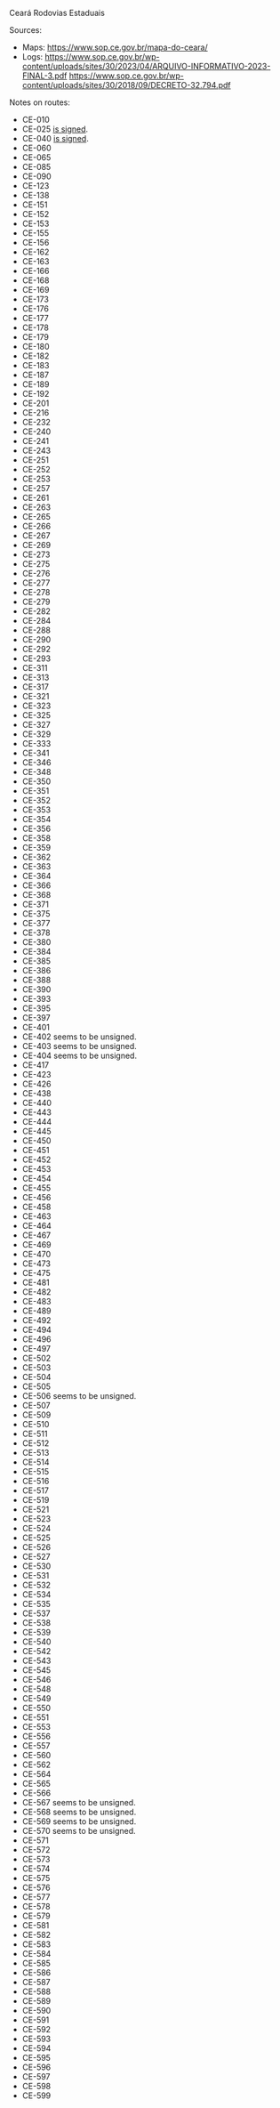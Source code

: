 Ceará Rodovias Estaduais

Sources:
* Maps: https://www.sop.ce.gov.br/mapa-do-ceara/
* Logs: https://www.sop.ce.gov.br/wp-content/uploads/sites/30/2023/04/ARQUIVO-INFORMATIVO-2023-FINAL-3.pdf https://www.sop.ce.gov.br/wp-content/uploads/sites/30/2018/09/DECRETO-32.794.pdf

Notes on routes:
* CE-010 
* CE-025 [is signed](https://www.google.com/maps/@-3.8113097,-38.4244381,3a,15y,277.7h,97.13t/data=!3m6!1e1!3m4!1sgJuMeLczgE376nNGzXA4-g!2e0!7i16384!8i8192?entry=ttu).
* CE-040 [is signed](https://www.google.com/maps/@-3.7470658,-38.4800658,3a,75y,200.86h,96.22t/data=!3m6!1e1!3m4!1sG9bk1-Phu4QyVF8vJsopPg!2e0!7i16384!8i8192?entry=ttu).
* CE-060 
* CE-065 
* CE-085 
* CE-090 
* CE-123 
* CE-138 
* CE-151 
* CE-152 
* CE-153 
* CE-155 
* CE-156 
* CE-162 
* CE-163 
* CE-166 
* CE-168 
* CE-169 
* CE-173 
* CE-176 
* CE-177 
* CE-178 
* CE-179 
* CE-180 
* CE-182 
* CE-183 
* CE-187 
* CE-189 
* CE-192 
* CE-201 
* CE-216 
* CE-232 
* CE-240 
* CE-241 
* CE-243 
* CE-251 
* CE-252 
* CE-253 
* CE-257 
* CE-261 
* CE-263 
* CE-265 
* CE-266 
* CE-267 
* CE-269 
* CE-273 
* CE-275 
* CE-276 
* CE-277 
* CE-278 
* CE-279 
* CE-282 
* CE-284 
* CE-288 
* CE-290 
* CE-292 
* CE-293 
* CE-311 
* CE-313 
* CE-317 
* CE-321 
* CE-323 
* CE-325 
* CE-327 
* CE-329 
* CE-333 
* CE-341 
* CE-346 
* CE-348 
* CE-350 
* CE-351 
* CE-352 
* CE-353 
* CE-354 
* CE-356 
* CE-358 
* CE-359 
* CE-362 
* CE-363 
* CE-364 
* CE-366 
* CE-368 
* CE-371 
* CE-375 
* CE-377 
* CE-378 
* CE-380 
* CE-384 
* CE-385 
* CE-386 
* CE-388 
* CE-390 
* CE-393 
* CE-395 
* CE-397 
* CE-401 
* CE-402 seems to be unsigned.
* CE-403 seems to be unsigned.
* CE-404 seems to be unsigned.
* CE-417 
* CE-423 
* CE-426 
* CE-438 
* CE-440 
* CE-443 
* CE-444 
* CE-445 
* CE-450 
* CE-451 
* CE-452 
* CE-453 
* CE-454 
* CE-455 
* CE-456 
* CE-458 
* CE-463 
* CE-464 
* CE-467 
* CE-469 
* CE-470 
* CE-473 
* CE-475 
* CE-481 
* CE-482 
* CE-483 
* CE-489 
* CE-492 
* CE-494 
* CE-496 
* CE-497 
* CE-502 
* CE-503 
* CE-504 
* CE-505 
* CE-506 seems to be unsigned.
* CE-507 
* CE-509 
* CE-510 
* CE-511 
* CE-512 
* CE-513 
* CE-514 
* CE-515 
* CE-516 
* CE-517 
* CE-519 
* CE-521 
* CE-523 
* CE-524 
* CE-525 
* CE-526 
* CE-527 
* CE-530 
* CE-531 
* CE-532 
* CE-534 
* CE-535 
* CE-537 
* CE-538 
* CE-539 
* CE-540 
* CE-542 
* CE-543 
* CE-545 
* CE-546 
* CE-548 
* CE-549 
* CE-550 
* CE-551 
* CE-553 
* CE-556 
* CE-557 
* CE-560 
* CE-562 
* CE-564 
* CE-565 
* CE-566 
* CE-567 seems to be unsigned.
* CE-568 seems to be unsigned.
* CE-569 seems to be unsigned.
* CE-570 seems to be unsigned.
* CE-571 
* CE-572 
* CE-573 
* CE-574 
* CE-575 
* CE-576 
* CE-577 
* CE-578 
* CE-579 
* CE-581 
* CE-582 
* CE-583 
* CE-584 
* CE-585 
* CE-586 
* CE-587 
* CE-588 
* CE-589 
* CE-590 
* CE-591 
* CE-592 
* CE-593 
* CE-594 
* CE-595 
* CE-596 
* CE-597 
* CE-598 
* CE-599 
